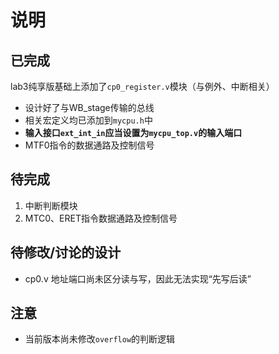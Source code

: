 # 说明
## 已完成
lab3纯享版基础上添加了`cp0_register.v`模块（与例外、中断相关）
- 设计好了与WB_stage传输的总线
- 相关宏定义均已添加到`mycpu.h`中
- **输入接口`ext_int_in`应当设置为`mycpu_top.v`的输入端口**
- MTF0指令的数据通路及控制信号

## 待完成
1. 中断判断模块
2. MTC0、ERET指令数据通路及控制信号

## 待修改/讨论的设计
- cp0.v 地址端口尚未区分读与写，因此无法实现“先写后读”

## 注意
- 当前版本尚未修改`overflow`的判断逻辑